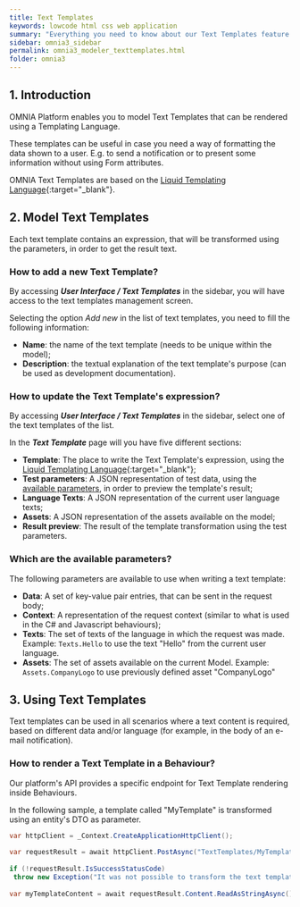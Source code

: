 ```yaml
---
title: Text Templates
keywords: lowcode html css web application
summary: "Everything you need to know about our Text Templates feature and how it allows you can build reusable, custom HTML/CSS elements for your web applications."
sidebar: omnia3_sidebar
permalink: omnia3_modeler_texttemplates.html
folder: omnia3
---
```


## 1. Introduction

OMNIA Platform enables you to model Text Templates that can be rendered using a Templating Language.

These templates can be useful in case you need a way of formatting the data shown to a user. E.g. to send a notification or to present some information without using Form attributes.

OMNIA Text Templates are based on the [Liquid Templating Language](https://shopify.github.io/liquid/){:target="\_blank"}.


## 2. Model Text Templates
Each text template contains an expression, that will be transformed using the parameters, in order to get the result text.

### How to add a new Text Template?
By accessing **_User Interface / Text Templates_** in the sidebar, you will have access to the text templates management screen.

Selecting the option _Add new_ in the list of text templates, you need to fill the following information:
* **Name**: the name of the text template (needs to be unique within the model);
* **Description**: the textual explanation of the text template's purpose (can be used as development documentation).

### How to update the Text Template's expression?
By accessing **_User Interface / Text Templates_** in the sidebar, select one of the text templates of the list.

In the **_Text Template_** page will you have five different sections:
* **Template**: The place to write the Text Template's expression, using the [Liquid Templating Language](https://shopify.github.io/liquid/){:target="\_blank"};
* **Test parameters**: A JSON representation of test data, using the [available parameters](#which-are-the-available-parameters), in order to preview the template's result;
* **Language Texts**: A JSON representation of the current user language texts;
* **Assets**: A JSON representation of the assets available on the model;
* **Result preview**: The result of the template transformation using the test parameters.

### Which are the available parameters?
The following parameters are available to use when writing a text template:
* **Data**: A set of key-value pair entries, that can be sent in the request body;
* **Context**: A representation of the request context (similar to what is used in the C# and Javascript behaviours);
* **Texts**: The set of texts of the language in which the request was made. Example: `Texts.Hello` to use the text "Hello" from the current user language.
* **Assets**: The set of assets available on the current Model. Example: `Assets.CompanyLogo` to use previously defined asset "CompanyLogo"

## 3. Using Text Templates
Text templates can be used in all scenarios where a text content is required, based on different data and/or language (for example, in the body of an e-mail notification). 

### How to render a Text Template in a Behaviour?
Our platform's API provides a specific endpoint for Text Template rendering inside Behaviours.

In the following sample, a template called "MyTemplate" is transformed using an entity's DTO as parameter.

```C# 
var httpClient = _Context.CreateApplicationHttpClient();
 
var requestResult = await httpClient.PostAsync("TextTemplates/MyTemplate", this.ToDto());
 
if (!requestResult.IsSuccessStatusCode)
 throw new Exception("It was not possible to transform the text template.");
 
var myTemplateContent = await requestResult.Content.ReadAsStringAsync();
```
